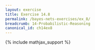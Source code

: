 ```yaml
---
layout: exercise
title: Exercise 14.8
permalink: /bayes-nets-exercises/ex_8/
breadcrumb: 14-Probabilistic-Reasoning
canonical_id: ch14ex8
---
```


{% include mathjax_support %}
